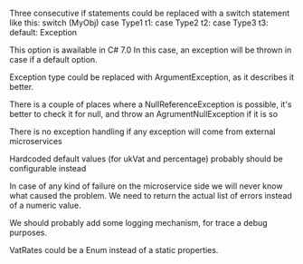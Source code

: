 Three consecutive if statements could be replaced with a switch statement like this:
switch (MyObj)
    case Type1 t1: 
    case Type2 t2:
    case Type3 t3:
    default: Exception

This option is awailable in C# 7.0
In this case, an exception will be thrown in case if a default option.

Exception type could be replaced with ArgumentException, as it describes it better.

There is a couple of places where a NullReferenceException is possible,
it's better to check it for null, and throw an AgrumentNullException if it is so

There is no exception handling if any exception will come from external microservices

Hardcoded default values (for ukVat and percentage) probably should be configurable instead

In case of any kind of failure on the microservice side we will never know what caused the problem.
We need to return the actual list of errors instead of a numeric value.

We should probably add some logging mechanism, for trace a debug purposes.

VatRates could be a Enum instead of a static properties.

